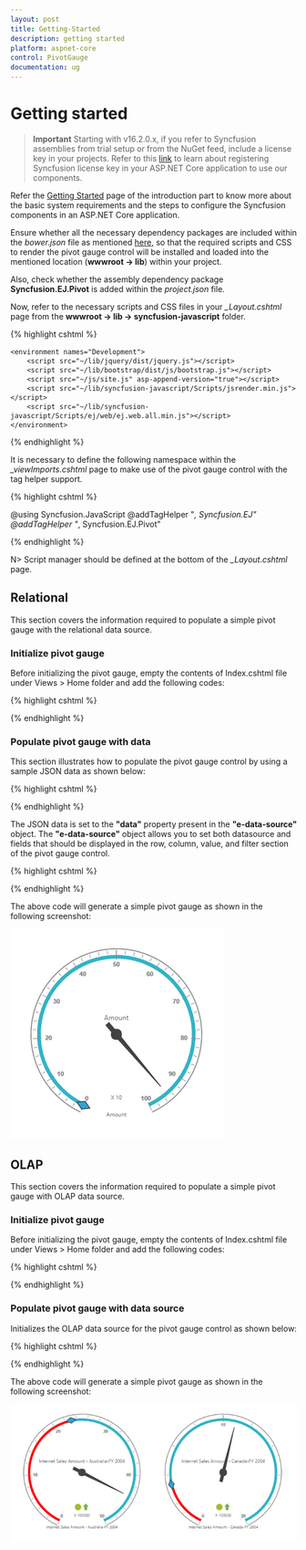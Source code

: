 ```yaml
---
layout: post
title: Getting-Started
description: getting started
platform: aspnet-core
control: PivotGauge
documentation: ug
---
```


# Getting started

>**Important**
Starting with v16.2.0.x, if you refer to Syncfusion assemblies from trial setup or from the NuGet feed, include a license key in your projects. Refer to this [link](https://help.syncfusion.com/common/essential-studio/licensing/license-key) to learn about registering Syncfusion license key in your ASP.NET Core application to use our components.

Refer the [Getting Started](/aspnet-core/getting-started) page of the introduction part to know more about the basic system requirements and the steps to configure the Syncfusion components in an ASP.NET Core application.

Ensure whether all the necessary dependency packages are included within the *bower.json* file as mentioned [here](/aspnet-core/getting-started#configure-syncfusion-components-in-aspnet-core-application), so that the required scripts and CSS to render the pivot gauge control will be installed and loaded into the mentioned location (**wwwroot -> lib**) within your project.

Also, check whether the assembly dependency package **Syncfusion.EJ.Pivot** is added within the *project.json* file.

Now, refer to the necessary scripts and CSS files in your *_Layout.cshtml* page from the **wwwroot -> lib -> syncfusion-javascript** folder.

{% highlight cshtml %}

<html>
<head>
    <environment names="Development">
        <link rel="stylesheet" href="~/lib/bootstrap/dist/css/bootstrap.css" />
        <link rel="stylesheet" href="~/css/site.css" />
        <link href="~/lib/syncfusion-javascript/Content/ej/web/default-theme/ej.web.all.min.css" rel="stylesheet" />
        <link href="~/lib/syncfusion-javascript/Content/ej/web/responsive-css/ej.responsive.css" rel="stylesheet" />
    </environment>
</head>
<body>

    <environment names="Development">
        <script src="~/lib/jquery/dist/jquery.js"></script>
        <script src="~/lib/bootstrap/dist/js/bootstrap.js"></script>
        <script src="~/js/site.js" asp-append-version="true"></script>
        <script src="~/lib/syncfusion-javascript/Scripts/jsrender.min.js"></script>
        <script src="~/lib/syncfusion-javascript/Scripts/ej/web/ej.web.all.min.js"></script>
    </environment>

</body>
</html>

{% endhighlight %}

It is necessary to define the following namespace within the *_viewImports.cshtml* page to make use of the pivot gauge control with the tag helper support.
 
{% highlight cshtml %}
 
@using Syncfusion.JavaScript
@addTagHelper "*, Syncfusion.EJ"
@addTagHelper "*, Syncfusion.EJ.Pivot"
    
{% endhighlight %}

N> Script manager should be defined at the bottom of the *_Layout.cshtml* page.

## Relational

This section covers the information required to populate a simple pivot gauge with the relational data source.

### Initialize pivot gauge

Before initializing the pivot gauge, empty the contents of Index.cshtml file under Views > Home folder and add the following codes:

{% highlight cshtml %}

<ej-pivot-gauge id="PivotGauge1"></ej-pivot-gauge>

{% endhighlight %}

### Populate pivot gauge with data

This section illustrates how to populate the pivot gauge control by using a sample JSON data as shown below:

{% highlight cshtml %}

<ej-pivot-gauge id="PivotGauge1" load="onload"></ej-pivot-gauge>

<script type="text/javascript">
function onload(args) {
    args.model.dataSource.data = [
                    { Amount: 100, Country: "Canada", Date: "FY 2005", Product: "Bike", Quantity: 2, State: "Alberta" },
                    { Amount: 200, Country: "Canada", Date: "FY 2006", Product: "Van", Quantity: 3, State: "British Columbia" },
                    { Amount: 300, Country: "Canada", Date: "FY 2007", Product: "Car", Quantity: 4, State: "Brunswick" },
                    { Amount: 150, Country: "Canada", Date: "FY 2008", Product: "Bike", Quantity: 3, State: "Manitoba" },
                    { Amount: 200, Country: "Canada", Date: "FY 2006", Product: "Car", Quantity: 4, State: "Ontario" },
                    { Amount: 100, Country: "Canada", Date: "FY 2007", Product: "Van", Quantity: 1, State: "Quebec" },
                    { Amount: 200, Country: "France", Date: "FY 2005", Product: "Bike", Quantity: 2, State: "Charente-Maritime" },
                    { Amount: 250, Country: "France", Date: "FY 2006", Product: "Van", Quantity: 4, State: "Essonne" },
                    { Amount: 300, Country: "France", Date: "FY 2007", Product: "Car", Quantity: 3, State: "Garonne (Haute)" },
                    { Amount: 150, Country: "France", Date: "FY 2008", Product: "Van", Quantity: 2, State: "Gers" },
                    { Amount: 200, Country: "Germany", Date: "FY 2006", Product: "Van", Quantity: 3, State: "Bayern" },
                    { Amount: 250, Country: "Germany", Date: "FY 2007", Product: "Car", Quantity: 3, State: "Brandenburg" },
                    { Amount: 150, Country: "Germany", Date: "FY 2008", Product: "Car", Quantity: 4, State: "Hamburg" },
                    { Amount: 200, Country: "Germany", Date: "FY 2008", Product: "Bike", Quantity: 4, State: "Hessen" },
                    { Amount: 150, Country: "Germany", Date: "FY 2007", Product: "Van", Quantity: 3, State: "Nordrhein-Westfalen" },
                    { Amount: 100, Country: "Germany", Date: "FY 2005", Product: "Bike", Quantity: 2, State: "Saarland" },
                    { Amount: 150, Country: "United Kingdom", Date: "FY 2008", Product: "Bike", Quantity: 5, State: "England" },
                    { Amount: 250, Country: "United States", Date: "FY 2007", Product: "Car", Quantity: 4, State: "Alabama" },
                    { Amount: 200, Country: "United States", Date: "FY 2005", Product: "Van", Quantity: 4, State: "California" },
                    { Amount: 100, Country: "United States", Date: "FY 2006", Product: "Bike", Quantity: 2, State: "Colorado" },
                    { Amount: 150, Country: "United States", Date: "FY 2008", Product: "Car", Quantity: 3, State: "New Mexico" },
                    { Amount: 200, Country: "United States", Date: "FY 2005", Product: "Bike", Quantity: 4, State: "New York" },
                    { Amount: 250, Country: "United States", Date: "FY 2008", Product: "Car", Quantity: 3, State: "North Carolina" },
                    { Amount: 300, Country: "United States", Date: "FY 2007", Product: "Van", Quantity: 4, State: "South Carolina" }
    ];
}
</script>
    
{% endhighlight %}

The JSON data is set to the **"data"** property present in the **"e-data-source"** object. The **"e-data-source"** object allows you to set both datasource and fields that should be displayed in the row, column, value, and filter section of the pivot gauge control.
  
{% highlight cshtml %}
  
<ej-pivot-gauge id="PivotGauge1" background-color="transparent" load="onload">
    <e-data-source>
        <e-pivot-rows>
            <e-row-field field-name="Country" field-caption="Country"></e-row-field>
        </e-pivot-rows>
        <e-pivot-columns>
            <e-column-field field-name="Product" field-caption="Product"></e-column-field>
        </e-pivot-columns>
        <e-pivot-values>
            <e-value-field field-name="Amount" field-caption="Amount"></e-value-field>
        </e-pivot-values>
    </e-data-source>
    <e-scales>
        <e-circular-scales show-ranges="true" radius="150" show-scale-bar="true" size="1" show-indicators="true" show-labels="true">
            <e-border width="0.5"></e-border>
            <e-pointer-collections>
                <e-pointers show-back-needle="true" back-needle-length="20" length="125" width="7"></e-pointers>
                <e-pointers type="Marker" marker-type="Diamond" distance-from-scale="5" placement="Center" background-color="#29A4D9" length="25" width="15"></e-pointers>
            </e-pointer-collections>
            <e-tick-collections>
                <e-ticks type="Major" distance-from-scale="2" height="16" width="1" color="#8c8c8c"></e-ticks>
                <e-ticks type="Minor" height="6" width="1" distance-from-scale="2" color="#8c8c8c"></e-ticks>
            </e-tick-collections>
            <e-circular-range-collections>
                <e-circular-ranges distance-from-scale="-5" background-color="#fc0606">
                    <e-border color="#fc0606"></e-border>
                </e-circular-ranges>
                <e-circular-ranges distance-from-scale="-5"></e-circular-ranges>
            </e-circular-range-collections>
            <e-custom-label-collections>
                <e-circular-custom-labels color="#666666">
                    <e-custom-position x="180" y="290"></e-custom-position>
                    <e-custom-font size="10px" font-family="Segoe U" font-style="Normal"></e-custom-font>
                </e-circular-custom-labels>
                <e-circular-custom-labels color="#666666">
                    <e-custom-position x="180" y="320"></e-custom-position>
                    <e-custom-font size="10px" font-family="Segoe U" font-style="Normal"></e-custom-font>
                </e-circular-custom-labels>
                <e-circular-custom-labels color="#666666">
                    <e-custom-position x="180" y="150"></e-custom-position>
                    <e-custom-font size="10px" font-family="Segoe U" font-style="Normal"></e-custom-font>
                </e-circular-custom-labels>
            </e-custom-label-collections>
        </e-circular-scales>
    </e-scales>
    <e-label-format-settings decimal-places="2"></e-label-format-settings>
</ej-pivot-gauge>

{% endhighlight %}

The above code will generate a simple pivot gauge as shown in the following screenshot:

![](Getting-Started_images/purejs.png)

## OLAP

This section covers the information required to populate a simple pivot gauge with OLAP data source.

### Initialize pivot gauge

Before initializing the pivot gauge, empty the contents of Index.cshtml file under Views > Home folder and add the following codes:

{% highlight cshtml %}

<ej-pivot-gauge id="PivotGauge1"></ej-pivot-gauge>

{% endhighlight %}

### Populate pivot gauge with data source

Initializes the OLAP data source for the pivot gauge control as shown below:

{% highlight cshtml %}

<ej-pivot-gauge id="PivotGauge1" background-color="transparent" load="onLoad">
    <e-data-source catalog="Adventure Works DW 2008 SE" cube="Adventure Works" data="//bi.syncfusion.com/olap/msmdpump.dll">
        <e-pivot-rows>
            <e-row-field field-name="[Date].[Fiscal]"></e-row-field>
        </e-pivot-rows>
        <e-pivot-columns>
            <e-column-field field-name="[Customer].[Customer Geography]"></e-column-field>
        </e-pivot-columns>
        <e-pivot-values>
            <e-value-field axis="Column">
                <e-measures>
                    <e-measure-items field-name="[Measures].[Internet Sales Amount]"></e-measure-items>
                </e-measures>
            </e-value-field>
        </e-pivot-values>
    </e-data-source>
    <e-scales>
        <e-circular-scales show-ranges="true" radius="150" show-ticks="true" show-pointers="true" show-scale-bar="true" size="1" show-indicators="true" show-labels="true">
            <e-border width="0.5"></e-border>
            <e-pointer-collections>
                <e-pointers show-back-needle="true" back-needle-length="20" length="125" width="7"></e-pointers>
                <e-pointers type="Marker" marker-type="Diamond" distance-from-scale="5" placement="Center" background-color="#29A4D9" length="25" width="15"></e-pointers>
            </e-pointer-collections>
            <e-tick-collections>
                <e-ticks type="Major" distance-from-scale="2" height="16" width="1" color="#8c8c8c"></e-ticks>
                <e-ticks type="Minor" height="6" width="1" distance-from-scale="2" color="#8c8c8c"></e-ticks>
            </e-tick-collections>
            <e-circular-range-collections>
                <e-circular-ranges distance-from-scale="-5" background-color="#fc0606">
                    <e-border color="#fc0606"></e-border>
                </e-circular-ranges>
                <e-circular-ranges distance-from-scale="-5"></e-circular-ranges>
            </e-circular-range-collections>
            <e-custom-label-collections>
                <e-circular-custom-labels color="#666666">
                    <e-custom-position x="180" y="290"></e-custom-position>
                    <e-custom-font size="10px" font-family="Segoe U" font-style="Normal"></e-custom-font>
                </e-circular-custom-labels>
                <e-circular-custom-labels color="#666666">
                    <e-custom-position x="180" y="320"></e-custom-position>
                    <e-custom-font size="10px" font-family="Segoe U" font-style="Normal"></e-custom-font>
                </e-circular-custom-labels>
                <e-circular-custom-labels color="#666666">
                    <e-custom-position x="180" y="150"></e-custom-position>
                    <e-custom-font size="10px" font-family="Segoe U" font-style="Normal"></e-custom-font>
                </e-circular-custom-labels>
            </e-custom-label-collections>
        </e-circular-scales>
    </e-scales>
    <e-label-format-settings decimal-places="2"></e-label-format-settings>
</ej-pivot-gauge>

<script type="text/javascript">
    function onLoad(args) {
        args.model.dataSource.rows[0].filterItems = { values: ["[Date].[Fiscal].[Fiscal Year].&amp;[2004]"] };
    }
</script>

{% endhighlight %}

The above code will generate a simple pivot gauge as shown in the following screenshot:

![](Getting-Started_images/Olap.png)
